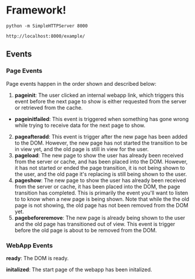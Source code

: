 Framework!
===============

    python -m SimpleHTTPServer 8000

    http://localhost:8000/example/
   
    
## Events

### Page Events

Page events happen in the order shown and described below:

 1. __pageinit__: The user clicked an internal webapp link, which triggers this event before the next page to show is either requested from the server or retrieved from the cache.
   -  __pageinitfailed__: This event is triggered when something has gone wrong while trying to receive data for the next page to show. 
 2. __pageafteradd__: This event is trigger after the new page has been added to the DOM. However, the new page has not started the transition to be in view yet, and the old page is still in view for the user. 
 3. __pageload__: The new page to show the user has already been received from the server or cache, and has been placed into the DOM. However, it has not started or ended the page transition, it is not being shown to the user, and the old page it's replacing is still being shown to the user.
 4. __pageshow__: The new page to show the user has already been received from the server or cache, it has been placed into the DOM, the page transition has completed. This is primarily the event you'll want to listen to to know when a new page is being shown. Note that while the the old page is not showing, the old page has not been removed from the DOM yet.
 5. __pagebeforeremove__: The new page is already being shown to the user and the old page has transitioned out of view. This event is trigger before the old page is about to be removed from the DOM.


### WebApp Events

__ready__: The DOM is ready.

__initalized__: The start page of the webapp has been initalized.
